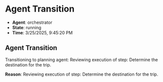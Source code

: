 # Agent Transition

- **Agent**: orchestrator
- **State**: running
- **Time**: 3/25/2025, 9:45:20 PM

## Agent Transition

Transitioning to planning agent: Reviewing execution of step: Determine the destination for the trip.

**Reason**: Reviewing execution of step: Determine the destination for the trip.

